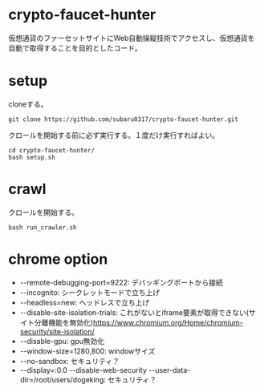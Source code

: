 # crypto-faucet-hunter
仮想通貨のファーセットサイトにWeb自動操縦技術でアクセスし、仮想通貨を自動で取得することを目的としたコード。

# setup
cloneする。
```
git clone https://github.com/subaru0317/crypto-faucet-hunter.git
```

クロールを開始する前に必ず実行する。１度だけ実行すればよい。
```
cd crypto-faucet-hunter/
bash setup.sh
```

# crawl
クロールを開始する。
```
bash run_crawler.sh
```

# chrome option
- --remote-debugging-port=9222: デバッギングポートから接続
- --incognito: シークレットモードで立ち上げ
- --headless=new: ヘッドレスで立ち上げ
- --disable-site-isolation-trials: これがないとiframe要素が取得できない(サイト分離機能を無効化)https://www.chromium.org/Home/chromium-security/site-isolation/
- --disable-gpu: gpu無効化
- --window-size=1280,800: windowサイズ
- --no-sandbox: セキュリティ？
- --display=:0.0 --disable-web-security --user-data-dir=/root/users/dogeking: セキュリティ？
